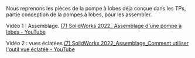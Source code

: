 Nous reprenons les pièces de la pompe à lobes déjà conçue dans les TPs, partie conception de la pompes à lobes, pour les assembler.

Vidéo 1 : Assemblage.
[(7) SolidWorks 2022_ Assemblage d'une pompe à lobes - YouTube](https://www.youtube.com/watch?v=uGgNZkI7_AM&list=PLbYLm-MnieLyWMg4D7JYo8SiRSaTCOlrC&index=24)







Vidéo 2 : vues éclatées 
[(7) SolidWorks 2022_Assemblage_Comment utiliser l'outil vue éclatée - YouTube](https://www.youtube.com/watch?v=7-0_OhwcxAY)
